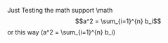 Just Testing the math support 
\math
$$a^2 = \sum_{i=1}^{n} b_i$$
or this way
\(a^2 = \sum_{i=1}^{n} b_i\)
